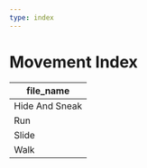 ```yaml
---
type: index
---
```


# Movement Index

| file_name      |
| -------------- |
| Hide And Sneak |
| Run            |
| Slide          |
| Walk           |
